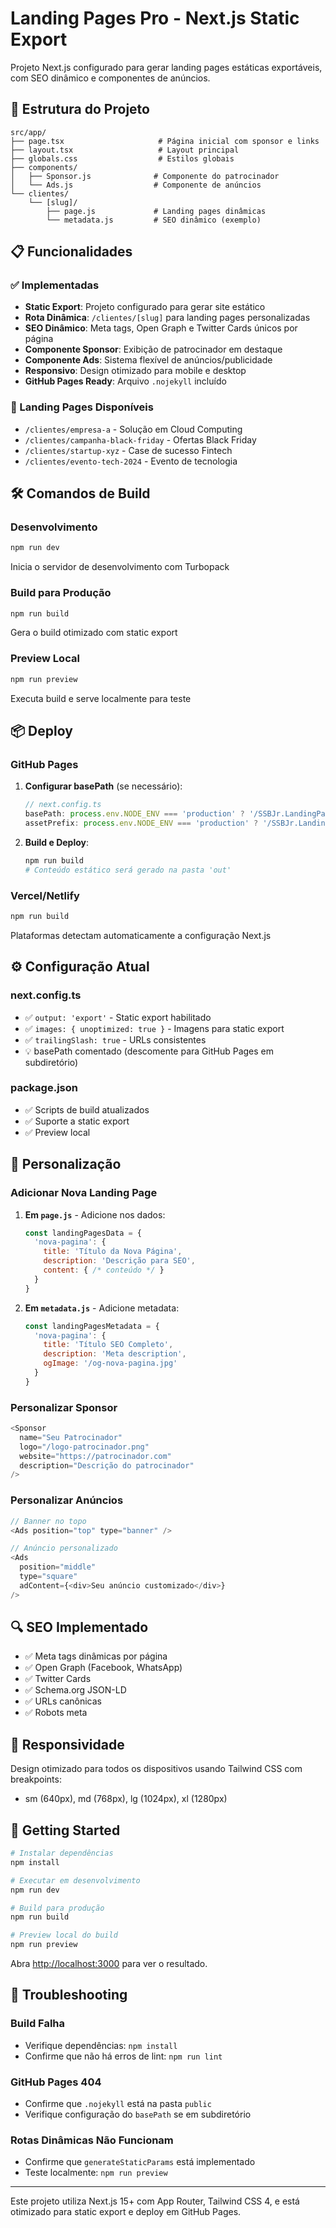 # Landing Pages Pro - Next.js Static Export

Projeto Next.js configurado para gerar landing pages estáticas exportáveis, com SEO dinâmico e componentes de anúncios.

## 🚀 Estrutura do Projeto

```
src/app/
├── page.tsx                     # Página inicial com sponsor e links
├── layout.tsx                   # Layout principal
├── globals.css                  # Estilos globais
├── components/
│   ├── Sponsor.js              # Componente do patrocinador
│   └── Ads.js                  # Componente de anúncios
└── clientes/
    └── [slug]/
        ├── page.js             # Landing pages dinâmicas
        └── metadata.js         # SEO dinâmico (exemplo)
```

## 📋 Funcionalidades

### ✅ Implementadas

- **Static Export**: Projeto configurado para gerar site estático
- **Rota Dinâmica**: `/clientes/[slug]` para landing pages personalizadas
- **SEO Dinâmico**: Meta tags, Open Graph e Twitter Cards únicos por página
- **Componente Sponsor**: Exibição de patrocinador em destaque
- **Componente Ads**: Sistema flexível de anúncios/publicidade
- **Responsivo**: Design otimizado para mobile e desktop
- **GitHub Pages Ready**: Arquivo `.nojekyll` incluído

### 🎯 Landing Pages Disponíveis

- `/clientes/empresa-a` - Solução em Cloud Computing
- `/clientes/campanha-black-friday` - Ofertas Black Friday
- `/clientes/startup-xyz` - Case de sucesso Fintech
- `/clientes/evento-tech-2024` - Evento de tecnologia

## 🛠️ Comandos de Build

### Desenvolvimento
```bash
npm run dev
```
Inicia o servidor de desenvolvimento com Turbopack

### Build para Produção
```bash
npm run build
```
Gera o build otimizado com static export

### Preview Local
```bash
npm run preview
```
Executa build e serve localmente para teste

## 📦 Deploy

### GitHub Pages

1. **Configurar basePath** (se necessário):
   ```typescript
   // next.config.ts
   basePath: process.env.NODE_ENV === 'production' ? '/SSBJr.LandingPages' : '',
   assetPrefix: process.env.NODE_ENV === 'production' ? '/SSBJr.LandingPages' : '',
   ```

2. **Build e Deploy**:
   ```bash
   npm run build
   # Conteúdo estático será gerado na pasta 'out'
   ```

### Vercel/Netlify
```bash
npm run build
```
Plataformas detectam automaticamente a configuração Next.js

## ⚙️ Configuração Atual

### next.config.ts
- ✅ `output: 'export'` - Static export habilitado
- ✅ `images: { unoptimized: true }` - Imagens para static export
- ✅ `trailingSlash: true` - URLs consistentes
- 💡 basePath comentado (descomente para GitHub Pages em subdiretório)

### package.json
- ✅ Scripts de build atualizados
- ✅ Suporte a static export
- ✅ Preview local

## 🎨 Personalização

### Adicionar Nova Landing Page

1. **Em `page.js`** - Adicione nos dados:
   ```javascript
   const landingPagesData = {
     'nova-pagina': {
       title: 'Título da Nova Página',
       description: 'Descrição para SEO',
       content: { /* conteúdo */ }
     }
   }
   ```

2. **Em `metadata.js`** - Adicione metadata:
   ```javascript
   const landingPagesMetadata = {
     'nova-pagina': {
       title: 'Título SEO Completo',
       description: 'Meta description',
       ogImage: '/og-nova-pagina.jpg'
     }
   }
   ```

### Personalizar Sponsor

```javascript
<Sponsor 
  name="Seu Patrocinador"
  logo="/logo-patrocinador.png"
  website="https://patrocinador.com"
  description="Descrição do patrocinador"
/>
```

### Personalizar Anúncios

```javascript
// Banner no topo
<Ads position="top" type="banner" />

// Anúncio personalizado
<Ads 
  position="middle" 
  type="square"
  adContent={<div>Seu anúncio customizado</div>}
/>
```

## 🔍 SEO Implementado

- ✅ Meta tags dinâmicas por página
- ✅ Open Graph (Facebook, WhatsApp)
- ✅ Twitter Cards
- ✅ Schema.org JSON-LD
- ✅ URLs canônicas
- ✅ Robots meta

## 📱 Responsividade

Design otimizado para todos os dispositivos usando Tailwind CSS com breakpoints:
- sm (640px), md (768px), lg (1024px), xl (1280px)

## 🚀 Getting Started

```bash
# Instalar dependências
npm install

# Executar em desenvolvimento
npm run dev

# Build para produção
npm run build

# Preview local do build
npm run preview
```

Abra [http://localhost:3000](http://localhost:3000) para ver o resultado.

## 🐛 Troubleshooting

### Build Falha
- Verifique dependências: `npm install`
- Confirme que não há erros de lint: `npm run lint`

### GitHub Pages 404
- Confirme que `.nojekyll` está na pasta `public`
- Verifique configuração do `basePath` se em subdiretório

### Rotas Dinâmicas Não Funcionam
- Confirme que `generateStaticParams` está implementado
- Teste localmente: `npm run preview`

---

Este projeto utiliza Next.js 15+ com App Router, Tailwind CSS 4, e está otimizado para static export e deploy em GitHub Pages.
